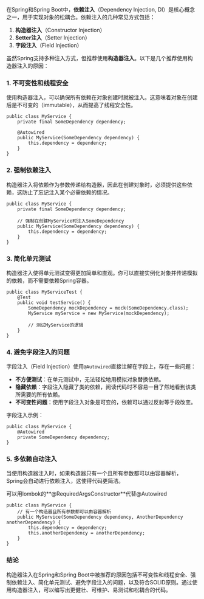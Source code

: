 



在Spring和Spring Boot中，**依赖注入**（Dependency Injection, DI）是核心概念之一，用于实现对象的松耦合。依赖注入的几种常见方式包括：

1. **构造器注入**（Constructor Injection）
2. **Setter注入**（Setter Injection）
3. **字段注入**（Field Injection）

虽然Spring支持多种注入方式，但推荐使用**构造器注入**。以下是几个推荐使用构造器注入的原因：

### 1. 不可变性和线程安全

使用构造器注入，可以确保所有依赖在对象创建时就被注入。这意味着对象在创建后是不可变的（immutable），从而提高了线程安全性。

```
public class MyService {
    private final SomeDependency dependency;

    @Autowired
    public MyService(SomeDependency dependency) {
        this.dependency = dependency;
    }
}
```

### 2. 强制依赖注入

构造器注入将依赖作为参数传递给构造器，因此在创建对象时，必须提供这些依赖，这防止了忘记注入某个必需依赖的情况。

```
public class MyService {
    private final SomeDependency dependency;

    // 强制在创建MyService时注入SomeDependency
    public MyService(SomeDependency dependency) {
        this.dependency = dependency;
    }
}
```

### 3. 简化单元测试

构造器注入使得单元测试变得更加简单和直观。你可以直接实例化对象并传递模拟的依赖，而不需要依赖Spring容器。

```
public class MyServiceTest {
    @Test
    public void testService() {
        SomeDependency mockDependency = mock(SomeDependency.class);
        MyService myService = new MyService(mockDependency);

        // 测试MyService的逻辑
    }
}
```

### 4. 避免字段注入的问题

字段注入（Field Injection）使用`@Autowired`直接注解在字段上，存在一些问题：

- **不方便测试**：在单元测试中，无法轻松地用模拟对象替换依赖。
- **隐藏依赖**：字段注入隐藏了类的依赖，阅读代码时不容易一目了然地看到该类所需要的所有依赖。
- **不可变性问题**：使用字段注入对象是可变的，依赖可以通过反射等手段改变。

字段注入示例：

```
public class MyService {
    @Autowired
    private SomeDependency dependency;
}
```



### 5. 多依赖自动注入

当使用构造器注入时，如果构造器只有一个且所有参数都可以由容器解析，Spring会自动进行依赖注入，这使得代码更简洁。

可以用lombok的**@RequiredArgsConstructor**代替@Autowired

```
public class MyService {
    // 有一个构造器且所有参数都可以由容器解析
    public MyService(SomeDependency dependency, AnotherDependency anotherDependency) {
        this.dependency = dependency;
        this.anotherDependency = anotherDependency;
    }
}
```

### 结论

构造器注入在Spring和Spring Boot中被推荐的原因包括不可变性和线程安全、强制依赖注入、简化单元测试、避免字段注入的问题，以及符合SOLID原则。通过使用构造器注入，可以编写出更健壮、可维护、易测试和松耦合的代码。